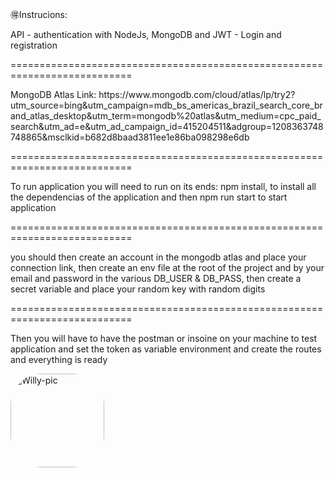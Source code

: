 🉐Instrucions:

<p>API - authentication with NodeJs, MongoDB and JWT - Login and registration</p>
===========================================================================
<p>MongoDB Atlas Link: https://www.mongodb.com/cloud/atlas/lp/try2?utm_source=bing&utm_campaign=mdb_bs_americas_brazil_search_core_brand_atlas_desktop&utm_term=mongodb%20atlas&utm_medium=cpc_paid_search&utm_ad=e&utm_ad_campaign_id=415204511&adgroup=1208363748748865&msclkid=b682d8baad3811ee1e86ba098298e6db</p>
===========================================================================
<p>To run application you will need to run on its ends: npm install, to install all the dependencias of the application and then npm run start to start application</p>
===========================================================================
<p>you should then create an account in the mongodb atlas and place your connection link, then create an env file at the root of the project and by your email and password in the various DB_USER & DB_PASS, then create a secret variable and place your random key with random digits</p>
===========================================================================
<p>Then you will have to have the postman or insoine on your machine to test application and set the token as variable environment and create the routes and everything is ready</p>
<img align="" alt="Willy-pic" height="150" style="border-radius:50px;" src="https://th.bing.com/th/id/R.7cee8828bfa50ac190c5a3634fb9a32d?rik=Jk3kNi3maI7RGw&pid=ImgRaw&r=0">
